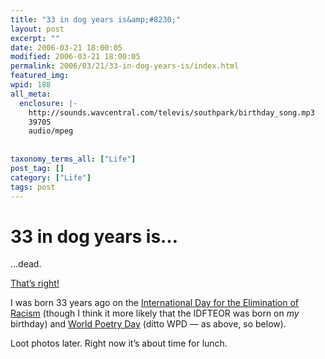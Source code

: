 ```yaml
---
title: "33 in dog years is&amp;#8230;"
layout: post
excerpt: ""
date: 2006-03-21 18:00:05
modified: 2006-03-21 18:00:05
permalink: 2006/03/21/33-in-dog-years-is/index.html
featured_img: 
wpid: 188
all_meta: 
  enclosure: |-
    http://sounds.wavcentral.com/televis/southpark/birthday_song.mp3
    39705
    audio/mpeg
  
  
taxonomy_terms_all: ["Life"]
post_tag: []
category: ["Life"]
tags: post
---
```


# 33 in dog years is&#8230;

…dead.

[That’s right!](http://sounds.wavcentral.com/televis/southpark/birthday_song.mp3)

I was born 33 years ago on the [International Day for the Elimination of Racism](http://www.march21.com/) (though I think it more likely that the IDFTEOR was born on *my* birthday) and [World Poetry Day](http://www.unesco.org/poetry/) (ditto WPD — as above, so below).

Loot photos later. Right now it’s about time for lunch.